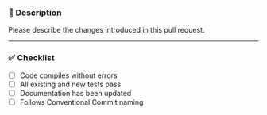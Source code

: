 ### 📝 Description
Please describe the changes introduced in this pull request.

---

### ✅ Checklist

- [ ] Code compiles without errors
- [ ] All existing and new tests pass
- [ ] Documentation has been updated
- [ ] Follows Conventional Commit naming
